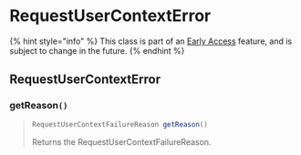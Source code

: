 # RequestUserContextError

{% hint style="info" %}
This class is part of an [Early Access](../../../appendix/feature-production-readiness.md) feature, and is subject to change in the future.
{% endhint %}

## RequestUserContextError

### getReason`()`

> ```java
> RequestUserContextFailureReason getReason()
> ```
>
> Returns the RequestUserContextFailureReason.
